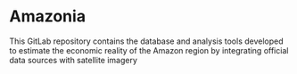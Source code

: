 # Amazonia
This GitLab repository contains the database and analysis tools developed to estimate the economic reality of the Amazon region by integrating official data sources with satellite imagery
